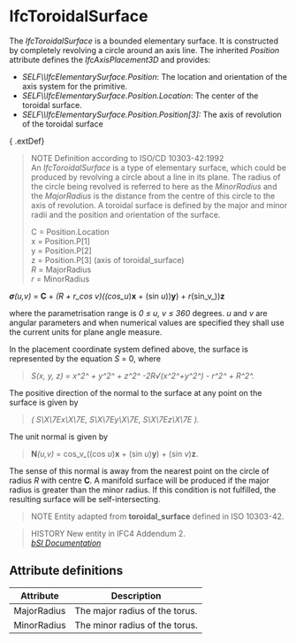 IfcToroidalSurface
==================
The _IfcToroidalSurface_ is a bounded elementary surface. It is constructed by
completely revolving a circle around an axis line. The inherited _Position_
attribute defines the _IfcAxisPlacement3D_ and provides:  
  
* _SELF\\\IfcElementarySurface.Position_: The location and orientation of the axis system for the primitive.  
* _SELF\\\IfcElementarySurface.Position.Location_: The center of the toroidal surface.  
* _SELF\\\IfcElementarySurface.Position.Position[3]:_ The axis of revolution of the toroidal surface  
  
{ .extDef}  
> NOTE  Definition according to ISO/CD 10303-42:1992  
> An _IfcToroidalSurface_ is a type of elementary surface, which could be
> produced by revolving a circle about a line in its plane. The radius of the
> circle being revolved is referred to here as the _MinorRadius_ and the
> _MajorRadius_ is the distance from the centre of this circle to the axis of
> revolution. A toroidal surface is defined by the major and minor radii and
> the position and orientation of the surface.  
>  
> C = Position.Location  
> x = Position.P[1]  
> y = Position.P[2]  
> z = Position.P[3] (axis of toroidal_surface)  
> _R_ = MajorRadius  
> _r_ = MinorRadius  
>  
>  
  
_**σ**(u,v)_ = **C** + _(R + r_cos _v_)((cos_u_)**x** + (sin _u_))**y**) +
_r_(sin_v_))**z**  
  
where the parametrisation range is _0 ≤ u, v ≤ 360_ degrees. _u_ and _v_ are
angular parameters and when numerical values are specified they shall use the
current units for plane angle measure.  
  
In the placement coordinate system defined above, the surface is represented
by the equation _S_ = 0, where  
  
> _S(x, y, z) = x^2^ + y^2^ + z^2^ -2R√(x^2^+y^2^) - r^2^ + R^2^._  
  
The positive direction of the normal to the surface at any point on the
surface is given by  
  
> _( S\X\7Ex\X\7E, S\X\7Ey\X\7E, S\X\7Ez\X\7E )._  
  
The unit normal is given by  
  
> **N**_(u,v)_ = cos_v_((cos _u_)**x** + (sin _u_)**y**) + (sin _v_)**z**.  
  
The sense of this normal is away from the nearest point on the circle of
radius _R_ with centre **C**. A manifold surface will be produced if the major
radius is greater than the minor radius. If this condition is not fulfilled,
the resulting surface will be self-intersecting.  
  
> NOTE  Entity adapted from **toroidal_surface** defined in ISO 10303-42.  
  
> HISTORY  New entity in IFC4 Addendum 2.  
[ _bSI
Documentation_](https://standards.buildingsmart.org/IFC/DEV/IFC4_2/FINAL/HTML/schema/ifcgeometryresource/lexical/ifctoroidalsurface.htm)


Attribute definitions
---------------------
| Attribute   | Description                    |
|-------------|--------------------------------|
| MajorRadius | The major radius of the torus. |
| MinorRadius | The minor radius of the torus. |

